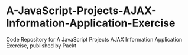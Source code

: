 # A-JavaScript-Projects-AJAX-Information-Application-Exercise
Code Repository for A JavaScript Projects AJAX Information Application Exercise, published by Packt
